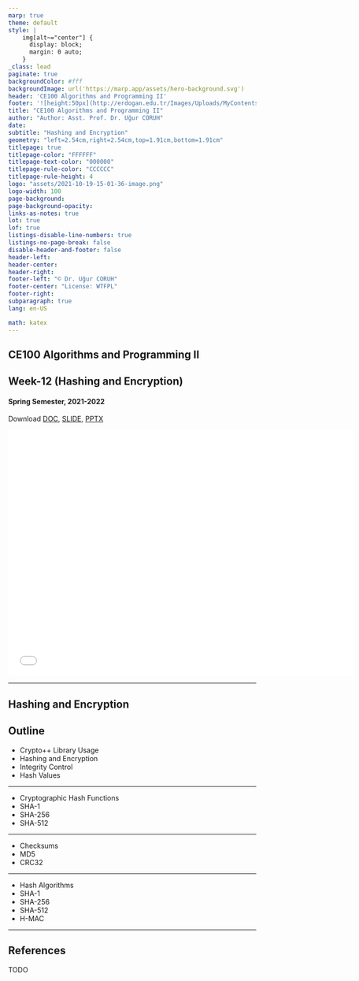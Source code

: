 ```yaml
---
marp: true
theme: default
style: |
    img[alt~="center"] {
      display: block;
      margin: 0 auto;
    }
_class: lead
paginate: true
backgroundColor: #fff
backgroundImage: url('https://marp.app/assets/hero-background.svg')
header: 'CE100 Algorithms and Programming II'
footer: '![height:50px](http://erdogan.edu.tr/Images/Uploads/MyContents/L_379-20170718142719217230.jpg) RTEU CE100 Week-12'
title: "CE100 Algorithms and Programming II"
author: "Author: Asst. Prof. Dr. Uğur CORUH"
date:
subtitle: "Hashing and Encryption"
geometry: "left=2.54cm,right=2.54cm,top=1.91cm,bottom=1.91cm"
titlepage: true
titlepage-color: "FFFFFF"
titlepage-text-color: "000000"
titlepage-rule-color: "CCCCCC"
titlepage-rule-height: 4
logo: "assets/2021-10-19-15-01-36-image.png"
logo-width: 100 
page-background:
page-background-opacity:
links-as-notes: true
lot: true
lof: true
listings-disable-line-numbers: true
listings-no-page-break: false
disable-header-and-footer: false
header-left:
header-center:
header-right:
footer-left: "© Dr. Uğur CORUH"
footer-center: "License: WTFPL"
footer-right:
subparagraph: true
lang: en-US 

math: katex
---
```


<!-- _backgroundColor: aquq -->

<!-- _color: orange -->

<!-- paginate: false -->

## CE100 Algorithms and Programming II

## Week-12 (Hashing and Encryption)

#### Spring Semester, 2021-2022

Download [DOC](ce100-week-12-crypto.en.md_doc.pdf), [SLIDE](ce100-week-12-crypto.en.md_slide.pdf), [PPTX](ce100-week-12-crypto.en.md_slide.pptx)

<iframe width=700, height=500 frameBorder=0 src="../ce100-week-12-crypto.en.md_slide.html"></iframe>

---

<!-- paginate: true -->

## Hashing and Encryption

## Outline
- Crypto++ Library Usage
 - Hashing and Encryption
  - Integrity Control 
  - Hash Values 

---

- Cryptographic Hash Functions 
 - SHA-1 
 - SHA-256 
 - SHA-512 

---

- Checksums 
 - MD5 
 - CRC32 

---

- Hash Algorithms 
 - SHA-1 
 - SHA-256 
 - SHA-512 
 - H-MAC

---

## References

TODO
